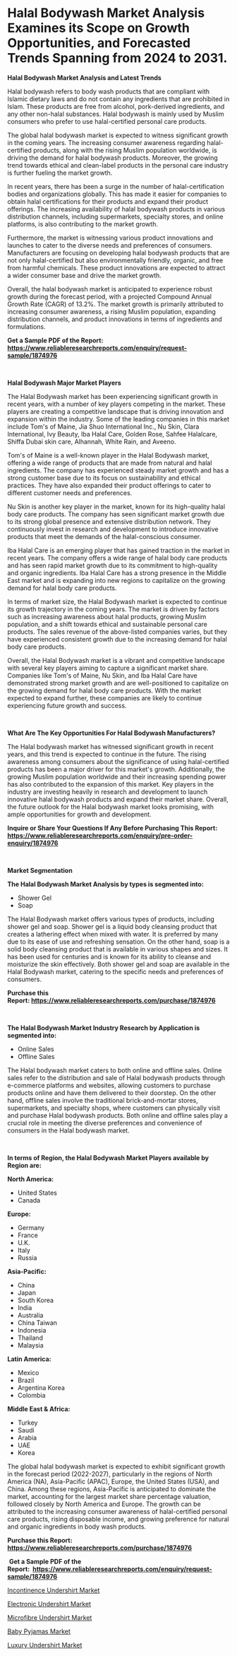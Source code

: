 <p><h1>Halal Bodywash Market Analysis Examines its Scope on Growth Opportunities, and Forecasted Trends Spanning from 2024 to 2031.</h1></p><p><strong>Halal Bodywash Market Analysis and Latest Trends</strong></p>
<p><p>Halal bodywash refers to body wash products that are compliant with Islamic dietary laws and do not contain any ingredients that are prohibited in Islam. These products are free from alcohol, pork-derived ingredients, and any other non-halal substances. Halal bodywash is mainly used by Muslim consumers who prefer to use halal-certified personal care products.</p><p>The global halal bodywash market is expected to witness significant growth in the coming years. The increasing consumer awareness regarding halal-certified products, along with the rising Muslim population worldwide, is driving the demand for halal bodywash products. Moreover, the growing trend towards ethical and clean-label products in the personal care industry is further fueling the market growth.</p><p>In recent years, there has been a surge in the number of halal-certification bodies and organizations globally. This has made it easier for companies to obtain halal certifications for their products and expand their product offerings. The increasing availability of halal bodywash products in various distribution channels, including supermarkets, specialty stores, and online platforms, is also contributing to the market growth.</p><p>Furthermore, the market is witnessing various product innovations and launches to cater to the diverse needs and preferences of consumers. Manufacturers are focusing on developing halal bodywash products that are not only halal-certified but also environmentally friendly, organic, and free from harmful chemicals. These product innovations are expected to attract a wider consumer base and drive the market growth.</p><p>Overall, the halal bodywash market is anticipated to experience robust growth during the forecast period, with a projected Compound Annual Growth Rate (CAGR) of 13.2%. The market growth is primarily attributed to increasing consumer awareness, a rising Muslim population, expanding distribution channels, and product innovations in terms of ingredients and formulations.</p></p>
<p><strong>Get a Sample PDF of the Report:&nbsp; <a href="https://www.reliableresearchreports.com/enquiry/request-sample/1874976">https://www.reliableresearchreports.com/enquiry/request-sample/1874976</a></strong></p>
<p>&nbsp;</p>
<p><strong>Halal Bodywash Major Market Players</strong></p>
<p><p>The Halal Bodywash market has been experiencing significant growth in recent years, with a number of key players competing in the market. These players are creating a competitive landscape that is driving innovation and expansion within the industry. Some of the leading companies in this market include Tom's of Maine, Jia Shuo International Inc., Nu Skin, Clara International, Ivy Beauty, Iba Halal Care, Golden Rose, Sahfee Halalcare, Shiffa Dubai skin care, Alhannah, White Rain, and Aveeno.</p><p>Tom's of Maine is a well-known player in the Halal Bodywash market, offering a wide range of products that are made from natural and halal ingredients. The company has experienced steady market growth and has a strong customer base due to its focus on sustainability and ethical practices. They have also expanded their product offerings to cater to different customer needs and preferences.</p><p>Nu Skin is another key player in the market, known for its high-quality halal body care products. The company has seen significant market growth due to its strong global presence and extensive distribution network. They continuously invest in research and development to introduce innovative products that meet the demands of the halal-conscious consumer.</p><p>Iba Halal Care is an emerging player that has gained traction in the market in recent years. The company offers a wide range of halal body care products and has seen rapid market growth due to its commitment to high-quality and organic ingredients. Iba Halal Care has a strong presence in the Middle East market and is expanding into new regions to capitalize on the growing demand for halal body care products.</p><p>In terms of market size, the Halal Bodywash market is expected to continue its growth trajectory in the coming years. The market is driven by factors such as increasing awareness about halal products, growing Muslim population, and a shift towards ethical and sustainable personal care products. The sales revenue of the above-listed companies varies, but they have experienced consistent growth due to the increasing demand for halal body care products.</p><p>Overall, the Halal Bodywash market is a vibrant and competitive landscape with several key players aiming to capture a significant market share. Companies like Tom's of Maine, Nu Skin, and Iba Halal Care have demonstrated strong market growth and are well-positioned to capitalize on the growing demand for halal body care products. With the market expected to expand further, these companies are likely to continue experiencing future growth and success.</p></p>
<p>&nbsp;</p>
<p><strong>What Are The Key Opportunities For Halal Bodywash Manufacturers?</strong></p>
<p><p>The Halal bodywash market has witnessed significant growth in recent years, and this trend is expected to continue in the future. The rising awareness among consumers about the significance of using halal-certified products has been a major driver for this market's growth. Additionally, the growing Muslim population worldwide and their increasing spending power has also contributed to the expansion of this market. Key players in the industry are investing heavily in research and development to launch innovative halal bodywash products and expand their market share. Overall, the future outlook for the Halal bodywash market looks promising, with ample opportunities for growth and development.</p></p>
<p><strong>Inquire or Share Your Questions If Any Before Purchasing This Report: <a href="https://www.reliableresearchreports.com/enquiry/pre-order-enquiry/1874976">https://www.reliableresearchreports.com/enquiry/pre-order-enquiry/1874976</a></strong></p>
<p>&nbsp;</p>
<p><strong>Market Segmentation</strong></p>
<p><strong>The Halal Bodywash Market Analysis by types is segmented into:</strong></p>
<p><ul><li>Shower Gel</li><li>Soap</li></ul></p>
<p><p>The Halal Bodywash market offers various types of products, including shower gel and soap. Shower gel is a liquid body cleansing product that creates a lathering effect when mixed with water. It is preferred by many due to its ease of use and refreshing sensation. On the other hand, soap is a solid body cleansing product that is available in various shapes and sizes. It has been used for centuries and is known for its ability to cleanse and moisturize the skin effectively. Both shower gel and soap are available in the Halal Bodywash market, catering to the specific needs and preferences of consumers.</p></p>
<p><strong>Purchase this Report:&nbsp;<a href="https://www.reliableresearchreports.com/purchase/1874976">https://www.reliableresearchreports.com/purchase/1874976</a></strong></p>
<p>&nbsp;</p>
<p><strong>The Halal Bodywash Market Industry Research by Application is segmented into:</strong></p>
<p><ul><li>Online Sales</li><li>Offline Sales</li></ul></p>
<p><p>The Halal bodywash market caters to both online and offline sales. Online sales refer to the distribution and sale of Halal bodywash products through e-commerce platforms and websites, allowing customers to purchase products online and have them delivered to their doorstep. On the other hand, offline sales involve the traditional brick-and-mortar stores, supermarkets, and specialty shops, where customers can physically visit and purchase Halal bodywash products. Both online and offline sales play a crucial role in meeting the diverse preferences and convenience of consumers in the Halal bodywash market.</p></p>
<p>&nbsp;</p>
<p><strong>In terms of Region, the Halal Bodywash Market Players available by Region are:</strong></p>
<p>
    <p> <strong> North America: </strong>
        <ul>
            <li>United States</li>
            <li>Canada</li>
        </ul>
        </p> 
    <p> <strong> Europe: </strong>
        <ul>
            <li>Germany</li>
            <li>France</li>
            <li>U.K.</li>
            <li>Italy</li>
            <li>Russia</li>
        </ul>
        </p> 
    <p> <strong> Asia-Pacific: </strong>
        <ul>
            <li>China</li>
            <li>Japan</li>
            <li>South Korea</li>
            <li>India</li>
            <li>Australia</li>
            <li>China Taiwan</li>
            <li>Indonesia</li>
            <li>Thailand</li>
            <li>Malaysia</li>
        </ul>
        </p> 
    <p> <strong> Latin America: </strong>
        <ul>
            <li>Mexico</li>
            <li>Brazil</li>
            <li>Argentina Korea</li>
            <li>Colombia</li>
        </ul>
        </p> 
    <p> <strong> Middle East & Africa: </strong>
        <ul>
            <li>Turkey</li>
            <li>Saudi</li>
            <li>Arabia</li>
            <li>UAE</li>
            <li>Korea</li>
        </ul>
    </p>
    </p>
<p><p>The global halal bodywash market is expected to exhibit significant growth in the forecast period (2022-2027), particularly in the regions of North America (NA), Asia-Pacific (APAC), Europe, the United States (USA), and China. Among these regions, Asia-Pacific is anticipated to dominate the market, accounting for the largest market share percentage valuation, followed closely by North America and Europe. The growth can be attributed to the increasing consumer awareness of halal-certified personal care products, rising disposable income, and growing preference for natural and organic ingredients in body wash products.</p></p>
<p><strong>Purchase this Report: <a href="https://www.reliableresearchreports.com/purchase/1874976">https://www.reliableresearchreports.com/purchase/1874976</a></strong></p>
<p>&nbsp;<strong>Get a Sample PDF of the Report:&nbsp;&nbsp;<a href="https://www.reliableresearchreports.com/enquiry/request-sample/1874976">https://www.reliableresearchreports.com/enquiry/request-sample/1874976</a></strong></p>
<p><strong></strong></p>
<p><p><a href="https://github.com/gaydyna/Market-Research-Report-List-2/blob/main/incontinence-undershirt-market.md">Incontinence Undershirt Market</a></p><p><a href="https://github.com/tamvrosiya/Market-Research-Report-List-2/blob/main/electronic-undershirt-market.md">Electronic Undershirt Market</a></p><p><a href="https://github.com/amonskiyk/Market-Research-Report-List-2/blob/main/microfibre-undershirt-market.md">Microfibre Undershirt Market</a></p><p><a href="https://github.com/dringals/Market-Research-Report-List-2/blob/main/baby-pyjamas-market.md">Baby Pyjamas Market</a></p><p><a href="https://github.com/joannesouthgate/Market-Research-Report-List-1/blob/main/luxury-undershirt-market.md">Luxury Undershirt Market</a></p></p>